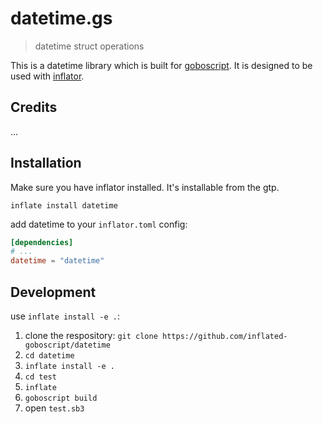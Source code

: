 # datetime.gs

> datetime struct operations

This is a datetime library which is built for [goboscript](https://github.com/aspizu/goboscript).
It is designed to be used with [inflator](https://github.com/inflated-goboscript/inflator).

## Credits

...

## Installation

Make sure you have inflator installed. It's installable from the gtp.

`inflate install datetime`

add datetime to your `inflator.toml` config:
```toml
[dependencies]
# ...
datetime = "datetime"
```

## Development

use `inflate install -e .`:

1. clone the respository: `git clone https://github.com/inflated-goboscript/datetime`
2. `cd datetime`
3. `inflate install -e .`
4. `cd test`
5. `inflate`
6. `goboscript build`
7. open `test.sb3`